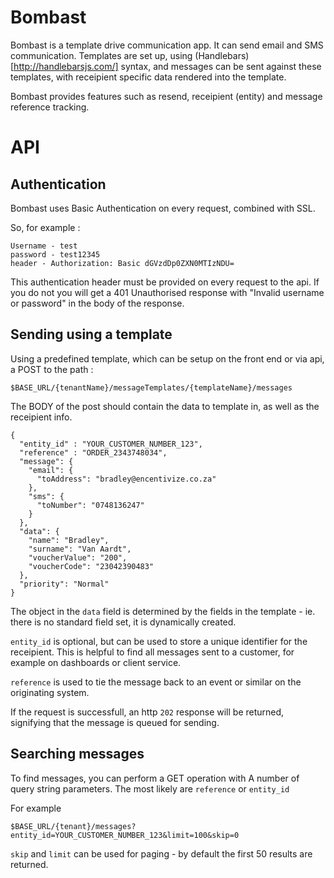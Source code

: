 # Bombast

Bombast is a template drive communication app. It can send email and SMS communication. 
Templates are set up, using (Handlebars)[http://handlebarsjs.com/] syntax, and messages can be sent against these templates, with receipient specific data rendered into the template. 

Bombast provides features such as resend, receipient (entity) and message reference tracking. 


# API

## Authentication

Bombast uses Basic Authentication on every request, combined with SSL. 

So, for example : 

```
Username - test
password - test12345 
header - Authorization: Basic dGVzdDp0ZXN0MTIzNDU= 
```

This authentication header must be provided on every request to the api. If you do not you will get a 401 Unauthorised response with "Invalid username or password" in the body of the response.

## Sending using a template

Using a predefined template, which can be setup on the front end or via api, a POST to the path : 

`$BASE_URL/{tenantName}/messageTemplates/{templateName}/messages`

The BODY of the post should contain the data to template in, as well as the receipient info. 

```
{
  "entity_id" : "YOUR_CUSTOMER_NUMBER_123", 
  "reference" : "ORDER_2343748034", 
  "message": {
    "email": {
      "toAddress": "bradley@encentivize.co.za"
    },
    "sms": {
      "toNumber": "0748136247"
    }
  },
  "data": {
    "name": "Bradley",
    "surname": "Van Aardt",
    "voucherValue": "200",
    "voucherCode": "23042390483"
  },
  "priority": "Normal"
}

```

The object in the `data` field is determined by the fields in the template - ie. there is no standard field set, it is dynamically created. 

`entity_id` is optional, but can be used to store a unique identifier for the receipient. This is helpful to find all messages sent to a customer, for example on dashboards or client service. 

`reference` is used to tie the message back to an event or similar on the originating system. 

If the request is successfull, an http `202` response will be returned, signifying that the message is queued for sending. 

## Searching messages

To find messages, you can perform a GET operation with A number of query string parameters. The most likely are `reference` or `entity_id`

For example

`$BASE_URL/{tenant}/messages?entity_id=YOUR_CUSTOMER_NUMBER_123&limit=100&skip=0`

`skip` and `limit` can be used for paging - by default the first 50 results are returned. 







